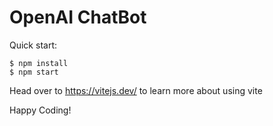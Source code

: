 # OpenAI ChatBot

Quick start:

```
$ npm install
$ npm start
````

Head over to https://vitejs.dev/ to learn more about using vite

Happy Coding!
